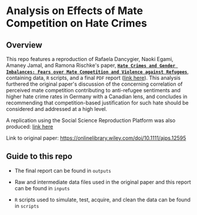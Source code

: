 # Analysis on Effects of Mate Competition on Hate Crimes

## Overview

This repo features a reproduction of Rafaela Dancygier, Naoki Egami, Amaney Jamal, and Ramona Rischke's paper, [**`Hate Crimes and Gender Imbalances: Fears over Mate Competition and Violence against Refugees`**](https://doi.org/10.1111/ajps.12595), containing data, `R` scripts, and a final `PDF` report ([link here](https://github.com/jj-andj/mate-comp-hate/blob/main/outputs/paper/paper.pdf)). This analysis furthered the original paper's discussion of the concerning correlation of perceived mate competition contributing to anti-refugee sentiments and higher hate crime rates in Germany with a Canadian lens, and concludes in recommending that competition-based justification for such hate should be considered and addressed at a high level.

A replication using the Social Science Reproduction Platform was also produced: [link here](https://www.socialsciencereproduction.org/reproductions/994/published/index?step=1#:~:text=https%3A//doi.org/10.48152/ssrp%2Dqg85%2Dcb34)

Link to original paper: <https://onlinelibrary.wiley.com/doi/10.1111/ajps.12595>

## Guide to this repo

-   The final report can be found in `outputs`

-   Raw and intermediate data files used in the original paper and this report can be found in `inputs`

-   `R` scripts used to simulate, test, acquire, and clean the data can be found in `scripts`
